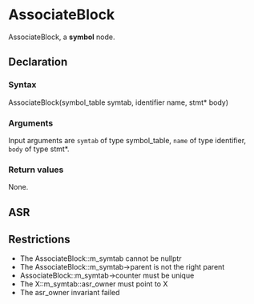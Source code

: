 <!-- This is an automatically generated file. Do not edit it manually. -->

# AssociateBlock

AssociateBlock, a **symbol** node.

## Declaration

### Syntax

AssociateBlock(symbol_table symtab, identifier name, stmt* body)

### Arguments
Input arguments are `symtab` of type symbol_table, `name` of type identifier, `body` of type stmt*.

### Return values

None.

## ASR

<!-- Generate ASR using pickle. -->

## Restrictions

<!-- Generated from asr_verify.cpp. -->
* The AssociateBlock::m_symtab cannot be nullptr
* The AssociateBlock::m_symtab->parent is not the right parent
* AssociateBlock::m_symtab->counter must be unique
* The X::m_symtab::asr_owner must point to X
* The asr_owner invariant failed